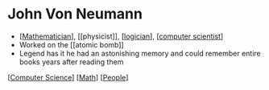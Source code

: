 # John Von Neumann

- [[Mathematician]], [[physicist]], [[logician]], [[computer scientist]]
- Worked on the [[atomic bomb]]
- Legend has it he had an astonishing memory and could remember entire books years after reading them

[[Computer Science]] [[Math]] [[People]]

[//begin]: # "Autogenerated link references for markdown compatibility"
[Mathematician]: mathematician "Mathematician"
[logician]: logician "Logician"
[computer scientist]: computer-scientist "Computer Scientist"
[Computer Science]: computer-science "Computer Science"
[Math]: math "Math"
[People]: people "People"
[//end]: # "Autogenerated link references"